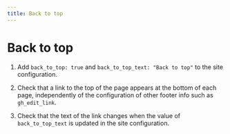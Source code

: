 ```yaml
---
title: Back to top
---
```


# Back to top

1. Add `back_to_top: true` and `back_to_top_text: "Back to top"` to the site configuration.

1. Check that a link to the top of the page appears at the bottom of each page, independently of the configuration of other footer info such as `gh_edit_link`.

1. Check that the text of the link changes when the value of `back_to_top_text` is updated in the site configuration.
